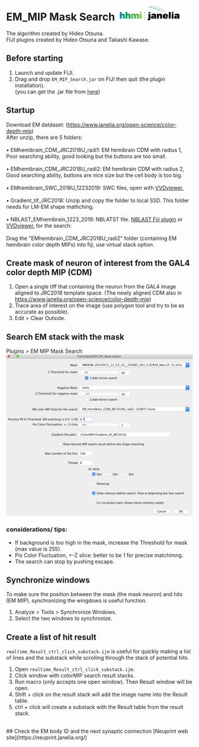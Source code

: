 # EM_MIP Mask Search [![LinkToJanelia](https://github.com/JaneliaSciComp/EM_MIP_search/blob/master/images/jrc_logo_180x40.png)](https://www.janelia.org)
The algorithm created by Hideo Otsuna.  
FIJI plugins created by Hideo Otsuna and Takashi Kawase.  

## Before starting
 1. Launch and update FIJI.
 2. Drag and drop `EM_MIP_Search.jar` on FIJI then quit (the plugin installation).  
	(you can get the .jar file from [here](https://github.com/JaneliaSciComp/EM_MIP_Search/blob/master/EM_MIP_Mask_Search.jar)) 

## Startup
Download EM datdaset: (https://www.janelia.org/open-science/color-depth-mip)<br/>
After unzip, there are 5 folders:<br/><br/>
• EMhemibrain_CDM_JRC2018U_radi1: EM hemibrain CDM with radius 1, Poor searching ability, good looking but the buttons are too small.<br/><br/>
• EMhemibrain_CDM_JRC2018U_radi2: EM hemibrain CDM with radius 2, Good searching ability, buttons are nice size but the cell body is too big. <br/><br/>
• EMhemibrain_SWC_2018U_12232019: SWC files, open with [VVDviewer.](https://github.com/takashi310/VVD_Viewer/releases)<br/><br/>
• Gradient_tif_JRC2018: Unzip and copy the folder to local SSD. This folder needs for LM-EM shape mathching.<br/><br/>
• NBLAST_EMhemibrain_1223_2019: NBLATST file. [NBLAST Fiji plugin](https://github.com/JaneliaSciComp/NBLAST_Scripts/releases) or [VVDviewer.](https://github.com/takashi310/VVD_Viewer/releases) for the search: <br/>
<br/>
Drag the "EMhemibrain_CDM_JRC2018U_radi2" folder (containing EM hemibrain color depth MIPs) into fiji, use virtual stack option. 

## Create mask of neuron of interest from the GAL4 color depth MIP (CDM)
1. Open a single tiff that containing the neuron from the GAL4 image aligned to JRC2018 template space. (The newly aligned CDM also in https://www.janelia.org/open-science/color-depth-mip)
2. Trace area of interest on the image (use polygon tool and try to be as accurate as possible).
3. Edit > Clear Outside.

## Search EM stack with the mask
Plugins > EM MIP Mask Search    
![ScreenShot0](https://github.com/JaneliaSciComp/EM_MIP_search/blob/master/images/screen.png)
### considerations/ tips:
- If background is too high in the mask, increase the Threshold for mask (max value is 255).  
- Pix Color Fluctuation, +-Z slice: better to be 1 for precise matchimng.  
- The search can stop by pushing escape.  

## Synchronize windows
To make sure the position between the mask (the mask neuron) and hits (EM MIP), synchronizing the wingdows is useful function.
 1. Analyze > Tools > Synchronize Windows.  
 2. Select the two windows to synchronize.  
<!-- dummy -->


## Create a list of hit result
`realtime_Result_ctrl_click_substack.ijm` is useful for quickly making a list of lines and the substack while scrolling through the stack of potential hits. 
 1. Open `realtime_Result_ctrl_click_substack.ijm`.
 2. Click window with colorMIP search result stacks.
 3. Run macro (only accepts one open window). Then Result window will be open.
 4. Shift + click on the result stack will add the image name into the Result table.
 5. ctrl + click will create a substack with the Result table from the result stack.
 <br/>
## Check the EM body ID and the next synaptic connection  
[Neuprint web site](https://neuprint.janelia.org/)<br/>  
